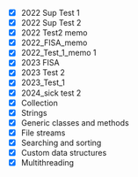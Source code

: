 
- [x] 2022 Sup Test 1
- [x] 2022 Sup Test 2
- [x] 2022 Test2 memo
- [x] 2022_FISA_memo
- [x] 2022_Test_1_memo 1
- [x] 2023 FISA
- [x] 2023 Test 2
- [x] 2023_Test_1
- [x] 2024_sick test 2
- [x] Collection
- [x] Strings
- [x] Generic classes and methods
- [x] File streams
- [x] Searching and sorting
- [x] Custom data structures
- [x] Multithreading 
